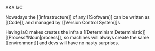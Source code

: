 AKA IaC

Nowadays the [[infrastructure]] of any [[Software]] can be written as [[Code]], and managed by [[Version Control System]]s

Having IaC makes creates the infra a [[Determinism|Deterministic]] [[Process#Noun|process]], so machines will always create the same [[environment]] and devs will have no nasty surprises.
